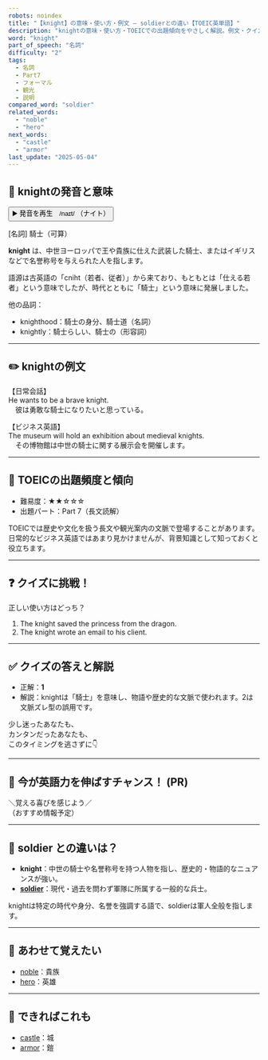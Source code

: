 ```yaml
---
robots: noindex
title: "【knight】の意味・使い方・例文 ― soldierとの違い【TOEIC英単語】"
description: "knightの意味・使い方・TOEICでの出題傾向をやさしく解説。例文・クイズ付きでsoldierとの違いもわかりやすく学べます。"
word: "knight"
part_of_speech: "名詞"
difficulty: "2"
tags:
  - 名詞
  - Part7
  - フォーマル
  - 観光
  - 説明
compared_word: "soldier"
related_words:
  - "noble"
  - "hero"
next_words:
  - "castle"
  - "armor"
last_update: "2025-05-04"
---
```


## 🔰 knightの発音と意味

<button class="play-audio" onclick="playTTS('knight')">
  <span class="play-audio-main">
    ▶️ 発音を再生　/naɪt/
  </span>
  <span class="play-audio-sub">
    （ナイト）
  </span>
</button>

[名詞] 騎士（可算）

**knight** は、中世ヨーロッパで王や貴族に仕えた武装した騎士、またはイギリスなどで名誉称号を与えられた人を指します。

語源は古英語の「cniht（若者、従者）」から来ており、もともとは「仕える若者」という意味でしたが、時代とともに「騎士」という意味に発展しました。

他の品詞：  
- knighthood：騎士の身分、騎士道（名詞）
- knightly：騎士らしい、騎士の（形容詞）

---

## ✏️ knightの例文

【日常会話】  
He wants to be a brave knight.  
　彼は勇敢な騎士になりたいと思っている。

【ビジネス英語】  
The museum will hold an exhibition about medieval knights.  
　その博物館は中世の騎士に関する展示会を開催します。

---

## 🎯 TOEICの出題頻度と傾向

- 難易度：★★☆☆☆
- 出題パート：Part 7（長文読解）

TOEICでは歴史や文化を扱う長文や観光案内の文脈で登場することがあります。日常的なビジネス英語ではあまり見かけませんが、背景知識として知っておくと役立ちます。

---

## ❓ クイズに挑戦！

正しい使い方はどっち？

1. The knight saved the princess from the dragon.  
2. The knight wrote an email to his client.

---

## ✅ クイズの答えと解説

- 正解：**1**
- 解説：knightは「騎士」を意味し、物語や歴史的な文脈で使われます。2は文脈ズレ型の誤用です。

少し迷ったあなたも、  
カンタンだったあなたも、  
このタイミングを逃さずに👇️

---

## 🚀 今が英語力を伸ばすチャンス！ (PR)

<div class="info-center">
＼覚える喜びを感じよう／<br>  
（おすすめ情報予定）
</div>

---

## 🤔  soldier との違いは？

- **knight**：中世の騎士や名誉称号を持つ人物を指し、歴史的・物語的なニュアンスが強い。
- **[soldier](/soldier)**：現代・過去を問わず軍隊に所属する一般的な兵士。

knightは特定の時代や身分、名誉を強調する語で、soldierは軍人全般を指します。

---

## 🧩 あわせて覚えたい

- [noble](/noble)：貴族
- [hero](/hero)：英雄

---

## 📖 できればこれも

- [castle](/castle)：城
- [armor](/armor)：鎧

<!-- cvid: aid09_bid42 -->
